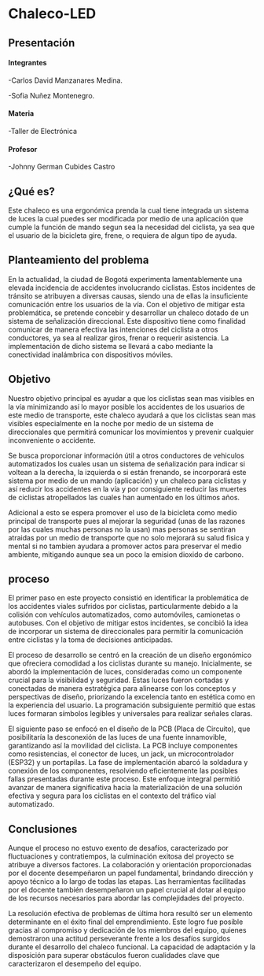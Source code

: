 # Chaleco-LED

## Presentación 
#### Integrantes
  -Carlos David Manzanares Medina.
  
  -Sofia Nuñez Montenegro.
#### Materia 
   -Taller de Electrónica
#### Profesor 
   -Johnny German Cubides Castro
   
## ¿Qué es?

Este chaleco es una ergonómica prenda la cual tiene integrada un sistema de luces la cual puedes ser modificada por medio de una aplicación que cumple la función de mando segun sea la necesidad del ciclista, ya sea que el usuario de la bicicleta gire, frene, o requiera de algun tipo de ayuda.

## Planteamiento del problema

En la actualidad, la ciudad de Bogotá experimenta lamentablemente una elevada incidencia de accidentes involucrando ciclistas. Estos incidentes de tránsito se atribuyen a diversas causas, siendo una de ellas la insuficiente comunicación entre los usuarios de la vía. Con el objetivo de mitigar esta problemática, se pretende concebir y desarrollar un chaleco dotado de un sistema de señalización direccional. Este dispositivo tiene como finalidad comunicar de manera efectiva las intenciones del ciclista a otros conductores, ya sea al realizar giros, frenar o requerir asistencia. La implementación de dicho sistema se llevará a cabo mediante la conectividad inalámbrica con dispositivos móviles.

## Objetivo

Nuestro objetivo principal es ayudar a que los ciclistas sean mas visibles en la vía minimizando así lo mayor posible los accidentes de los usuarios de este medio de transporte, este chaleco ayudará a que los ciclistas sean mas visibles especialmente en la noche por medio de un sistema de direccionales que permitirá comunicar los movimientos y prevenir cualquier inconveniente o accidente.

Se busca proporcionar información útil a otros conductores de vehiculos automatizados los cuales usan un sistema de señalización para indicar si voltean a la derecha, la izquierda o si están frenando, se incorporará este sistema por medio de un mando (aplicación) y un chaleco para ciclistas y así reducir los accidentes en la vía y por consiguiente reducir las muertes de ciclistas atropellados las cuales han aumentado en los últimos años.

Adicional a esto se espera promover el uso de la bicicleta como medio principal de transporte pues al mejorar la seguridad (unas de las razones por las cuales muchas personas no la usan) mas personas se sentiran atraidas por un medio de transporte que no solo mejorará su salud fisica y mental si no tambien ayudara a promover actos para preservar el medio ambiente, mitigando aunque sea un poco la emision dioxido de carbono.

## proceso

El primer paso en este proyecto consistió en identificar la problemática de los accidentes viales sufridos por ciclistas, particularmente debido a la colisión con vehículos automatizados, como automóviles, camionetas o autobuses. Con el objetivo de mitigar estos incidentes, se concibió la idea de incorporar un sistema de direccionales para permitir la comunicación entre ciclistas y la toma de decisiones anticipadas.

El proceso de desarrollo se centró en la creación de un diseño ergonómico que ofreciera comodidad a los ciclistas durante su manejo. Inicialmente, se abordó la implementación de luces, consideradas como un componente crucial para la visibilidad y seguridad. Estas luces fueron cortadas y conectadas de manera estratégica para alinearse con los conceptos y perspectivas de diseño, priorizando la excelencia tanto en estética como en la experiencia del usuario. La programación subsiguiente permitió que estas luces formaran símbolos legibles y universales para realizar señales claras.

El siguiente paso se enfocó en el diseño de la PCB (Placa de Circuito), que posibilitaría la desconexión de las luces de una fuente innamovible, garantizando así la movilidad del ciclista. La PCB incluye componentes como resistencias, el conector de luces, un jack, un microcontrolador (ESP32) y un portapilas. La fase de implementación abarcó la soldadura y conexión de los componentes, resolviendo eficientemente las posibles fallas presentadas durante este proceso. Este enfoque integral permitió avanzar de manera significativa hacia la materialización de una solución efectiva y segura para los ciclistas en el contexto del tráfico vial automatizado.

## Conclusiones 

Aunque el proceso no estuvo exento de desafíos, caracterizado por fluctuaciones y contratiempos, la culminación exitosa del proyecto se atribuye a diversos factores. La colaboración y orientación proporcionadas por el docente desempeñaron un papel fundamental, brindando dirección y apoyo técnico a lo largo de todas las etapas. Las herramientas facilitadas por el docente también desempeñaron un papel crucial al dotar al equipo de los recursos necesarios para abordar las complejidades del proyecto.

La resolución efectiva de problemas de última hora resultó ser un elemento determinante en el éxito final del emprendimiento. Este logro fue posible gracias al compromiso y dedicación de los miembros del equipo, quienes demostraron una actitud perseverante frente a los desafíos surgidos durante el desarrollo del chaleco funcional. La capacidad de adaptación y la disposición para superar obstáculos fueron cualidades clave que caracterizaron el desempeño del equipo.
